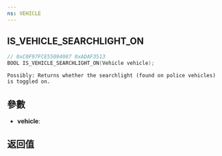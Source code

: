 ```yaml
---
ns: VEHICLE
---
```

## IS_VEHICLE_SEARCHLIGHT_ON

```c
// 0xC0F97FCE55094987 0xADAF3513
BOOL IS_VEHICLE_SEARCHLIGHT_ON(Vehicle vehicle);
```

```
Possibly: Returns whether the searchlight (found on police vehicles) is toggled on.  
```

## 參數
* **vehicle**: 

## 返回值
